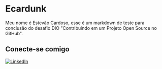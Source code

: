 
# Ecardunk
 Meu nome é Estevão Cardoso, esse é um markdown de teste para conclusão do desafio DIO "Contribuindo em um Projeto Open Source no GitHub".

## Conecte-se comigo
[![LinkedIn](https://img.shields.io/badge/LinkedIn-000?style=for-the-badge&logo=linkedin&logoColor=0E76A8)](https://www.linkedin.com/in/estevão-cardoso-0b6303242/)




